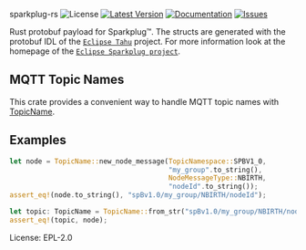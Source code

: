 sparkplug-rs
![License](https://img.shields.io/crates/l/sparkplug-rs)
[![Latest Version](https://img.shields.io/crates/v/sparkplug-rs.svg)](https://crates.io/crates/sparkplug-rs)
[![Documentation](https://docs.rs/sparkplug-rs/badge.svg)](https://docs.rs/sparkplug-rs)
[![Issues](https://img.shields.io/github/issues/ahlner/sparkplug-rs)](https://github.com/ahlner/sparkplug-rs/issues)

Rust protobuf payload for Sparkplug&trade;.
The structs are generated with the protobuf IDL of the [`Eclipse Tahu`] project. For more information
look at the homepage of the [`Eclipse Sparkplug project`].

[`Eclipse Tahu`]: https://github.com/eclipse/tahu/blob/master/sparkplug_b/sparkplug_b.proto
[`Eclipse Sparkplug project`]: https://sparkplug.eclipse.org

## MQTT Topic Names

This crate provides a convenient way to handle MQTT topic names with [TopicName].

[TopicName]: https://docs.rs/sparkplug-rs/latest/sparkplug_rs/enum.TopicName.html

## Examples
```rust
let node = TopicName::new_node_message(TopicNamespace::SPBV1_0,
                                       "my_group".to_string(),
                                       NodeMessageType::NBIRTH,
                                       "nodeId".to_string());
assert_eq!(node.to_string(), "spBv1.0/my_group/NBIRTH/nodeId");

let topic: TopicName = TopicName::from_str("spBv1.0/my_group/NBIRTH/nodeId").unwrap();
assert_eq!(topic, node);
```

License: EPL-2.0
